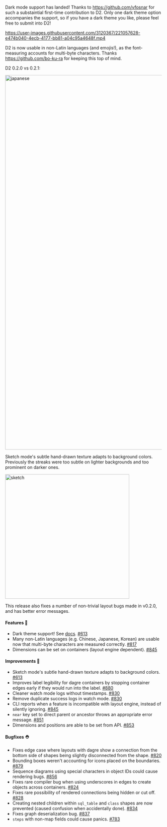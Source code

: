 Dark mode support has landed! Thanks to https://github.com/vfosnar for such a substaintial first-time contribution to D2. Only one dark theme option accompanies the support, so if you have a dark theme you like, please feel free to submit into D2!

https://user-images.githubusercontent.com/3120367/221057628-e474b040-4ecb-4177-bb81-a04c95a4648f.mp4

D2 is now usable in non-Latin languages (and emojis!), as the font-measuring accounts for multi-byte characters. Thanks https://github.com/bo-ku-ra for keeping this top of mind.

D2 0.2.0 vs 0.2.1:

<img width="1200" alt="japanese" src="https://user-images.githubusercontent.com/3120367/221058010-9a405cbf-a1dc-4005-8820-bf17d920105c.png" />

Sketch mode's subtle hand-drawn texture adapts to background colors. Previously the streaks were too subtle on lighter backgrounds and too prominent on darker ones.

<img width="399" alt="sketch" src="https://user-images.githubusercontent.com/3120367/221042548-aee58a6c-e0c0-4e58-8d79-d0b609a9d750.png" />

This release also fixes a number of non-trivial layout bugs made in v0.2.0, and has better error messages.

#### Features 🚀

- Dark theme support! See [docs](https://d2lang.com/tour/themes#dark-theme). [#613](https://github.com/terrastruct/d2/pull/613)
- Many non-Latin languages (e.g. Chinese, Japanese, Korean) are usable now that multi-byte characters are measured correctly. [#817](https://github.com/terrastruct/d2/pull/817)
- Dimensions can be set on containers (layout engine dependent). [#845](https://github.com/terrastruct/d2/pull/845)

#### Improvements 🧹

- Sketch mode's subtle hand-drawn texture adapts to background colors. [#613](https://github.com/terrastruct/d2/pull/613)
- Improves label legibility for dagre containers by stopping container edges early if they would run into the label. [#880](https://github.com/terrastruct/d2/pull/880)
- Cleaner watch mode logs without timestamps. [#830](https://github.com/terrastruct/d2/pull/830)
- Remove duplicate success logs in watch mode. [#830](https://github.com/terrastruct/d2/pull/830)
- CLI reports when a feature is incompatible with layout engine, instead of silently ignoring. [#845](https://github.com/terrastruct/d2/pull/845)
- `near` key set to direct parent or ancestor throws an appropriate error message. [#851](https://github.com/terrastruct/d2/pull/851)
- Dimensions and positions are able to be set from API. [#853](https://github.com/terrastruct/d2/pull/853)

#### Bugfixes ⛑️

- Fixes edge case where layouts with dagre show a connection from the bottom side of shapes being slightly disconnected from the shape. [#820](https://github.com/terrastruct/d2/pull/820)
- Bounding boxes weren't accounting for icons placed on the boundaries. [#879](https://github.com/terrastruct/d2/pull/879)
- Sequence diagrams using special characters in object IDs could cause rendering bugs. [#856](https://github.com/terrastruct/d2/issues/856)
- Fixes rare compiler bug when using underscores in edges to create objects across containers. [#824](https://github.com/terrastruct/d2/pull/824)
- Fixes rare possibility of rendered connections being hidden or cut off. [#828](https://github.com/terrastruct/d2/pull/828)
- Creating nested children within `sql_table` and `class` shapes are now prevented (caused confusion when accidentally done). [#834](https://github.com/terrastruct/d2/pull/834)
- Fixes graph deserialization bug. [#837](https://github.com/terrastruct/d2/pull/837)
- `steps` with non-map fields could cause panics. [#783](https://github.com/terrastruct/d2/pull/783)
